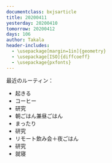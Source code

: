 ```yaml
---
documentclass: bxjsarticle
title: 20200411
yesterday: 20200410
tomorrow: 20200412
days: 106
author: Takala
header-includes:
  - \usepackage[margin=1in]{geometry}
  - \usepackage[ISO]{diffcoeff}
  - \usepackage{pxfonts}
---
```


最近のルーティン：

* 起きる
* コーヒー
* 研究
* 朝ごはん兼昼ごはん
* まったり
* 研究
* リモート飲み会＋夜ごはん
* 研究
* 就寝